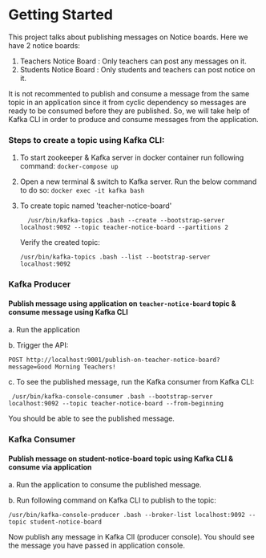 # Getting Started

This project talks about publishing messages on Notice boards. Here we have 2 notice boards:
1. Teachers Notice Board : Only teachers can post any messages on it.
2. Students Notice Board : Only students and teachers can post notice on it.

It is not recommented to publish and consume a message from the same topic in an application since it from cyclic dependency so messages are ready to be consumed before they are published. So, we will take help of Kafka CLI in order to produce and consume messages from the application.

### Steps to create a topic using Kafka CLI:

1. To start zookeeper & Kafka server in docker container run following command:
   `docker-compose up`
2. Open a new terminal & switch to Kafka server. Run the below command to do so:
   `docker exec -it kafka bash`
3. To create topic named 'teacher-notice-board'
   ```
     /usr/bin/kafka-topics .bash --create --bootstrap-server localhost:9092 --topic teacher-notice-board --partitions 2
   ```

   Verify the created topic:
   ```
   /usr/bin/kafka-topics .bash --list --bootstrap-server localhost:9092
   ```

### Kafka Producer

#### Publish message using application on `teacher-notice-board` topic & consume message using Kafka CLI

a. Run the application

b. Trigger the API:
   ```
   POST http://localhost:9001/publish-on-teacher-notice-board?message=Good Morning Teachers!
   ```

c. To see the published message, run the Kafka consumer from Kafka CLI:
   ```
    /usr/bin/kafka-console-consumer .bash --bootstrap-server localhost:9092 --topic teacher-notice-board --from-beginning
   ```
You should be able to see the published message.

### Kafka Consumer

#### Publish message on **student-notice-board** topic using Kafka CLI & consume via application

a. Run the application to consume the published message.

b. Run following command on Kafka CLI to publish to the topic:
```
/usr/bin/kafka-console-producer .bash --broker-list localhost:9092 --topic student-notice-board
```

Now publish any message in Kafka ClI (producer console). You should see the message you have passed in application
console.

